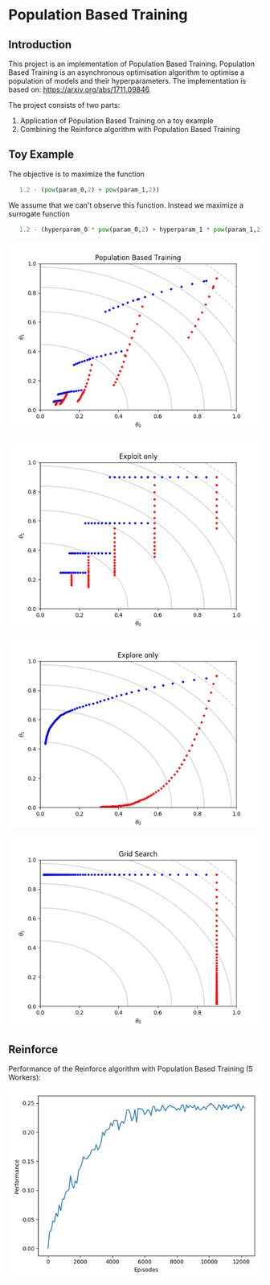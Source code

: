 # Population Based Training


## Introduction

This project is an implementation of Population Based Training. 
Population Based Training is an asynchronous optimisation algorithm to optimise a population of models 
and their hyperparameters. The implementation is based on: https://arxiv.org/abs/1711.09846

The project consists of two parts:
   1. Application of Population Based Training on a toy example
   2. Combining the Reinforce algorithm with Population Based Training


## Toy Example
The objective is to maximize the function
```python
   1.2 - (pow(param_0,2) + pow(param_1,2))
```
We assume that we can't observe this function. Instead we maximize a surrogate function 
```python
   1.2 - (hyperparam_0 * pow(param_0,2) + hyperparam_1 * pow(param_1,2))
```

![alt text](Figures/Population_Based_Training.png)

![alt text](Figures/Exploit_only.png)

![alt text](Figures/Explore_only.png)

![alt text](Figures/Grid_Search.png)

## Reinforce

Performance of the Reinforce algorithm with Population Based Training (5 Workers):


![alt text](Figures/summary.png)